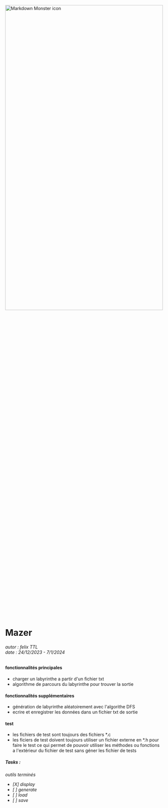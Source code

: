 
<img class="mainimg" src="https://encrypted-tbn0.gstatic.com/images?q=tbn:ANd9GcTO5DN1ccVOiQsl485bbf5ADzUuPXuDwL72sA&usqp=CAU"
     alt="Markdown Monster icon"
     style="margin: auto;width: 100%;height: 50%;object-fit: contain;object-position: 90% 0%;resize:none;"
     />
# Mazer
<h6>
autor : felix TTL<br>
date : 24/12/2023 - 7/1/2024
</h6>

#### fonctionnalités principales

- charger un labyrinthe a partir d'un fichier txt
- algorithme de parcours du labyrinthe pour trouver la sortie



#### fonctionnalités supplémentaires

- génération de labyrinthe aléatoirement avec l'algorithe DFS
- ecrire et enregistrer les données dans un fichier txt de sortie


#### test

- les fichiers de test sont toujours des fichiers *.c
- les ficiers de test doivent toujours utiliser un fichier externe en *.h pour faire le test 
  ce qui permet de pouvoir utiliser les méthodes ou fonctions a l'extérieur du fichier de test
  sans géner les fichier de tests

##### Tasks :
<h6>
     outils terminés

  -    [X] display
  -    [ ] generate
  -    [ ] load
  -    [ ] save

</h6>